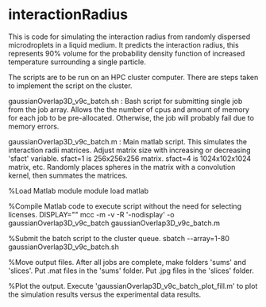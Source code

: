 # interactionRadius
This is code for simulating the interaction radius from randomly dispersed microdroplets in a liquid medium.  It predicts the interaction radius, this represents 90% volume for the probability density function of increased temperature surrounding a single particle. 

The scripts are to be run on an HPC cluster computer. There are steps taken to implement the script on the cluster.

gaussianOverlap3D_v9c_batch.sh : Bash script for submitting single job from the job array. Allows the the number of cpus and amount of memory for each job to be pre-allocated.  Otherwise, the job will  probably fail due to memory errors.

gaussianOverlap3D_v9c_batch.m : Main matlab script.  This simulates the interaction radii matrices. Adjust matrix size with increasing or decreasing 'sfact' variable.  sfact=1 is 256x256x256 matrix.  sfact=4 is 1024x102x1024 matrix, etc. Randomly places spheres in the matrix with a convolution kernel, then summates the matrices.  

%Load Matlab module
module load matlab

%Compile Matlab code to execute script without the need for selecting licenses.
DISPLAY="" mcc -m -v -R '-nodisplay' -o gaussianOverlap3D_v9c_batch gaussianOverlap3D_v9c_batch.m

%Submit the batch script to the cluster queue.
sbatch --array=1-80 gaussianOverlap3D_v9c_batch.sh

%Move output files.
After all jobs are complete, make folders 'sums' and 'slices'.  Put .mat files in the 'sums' folder. Put .jpg files in the 'slices' folder.

%Plot the output.
Execute 'gaussianOverlap3D_v9c_batch_plot_fill.m' to plot the simulation results versus the experimental data results.
